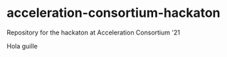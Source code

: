 # acceleration-consortium-hackaton
Repository for the hackaton at Acceleration Consortium '21



Hola guille

